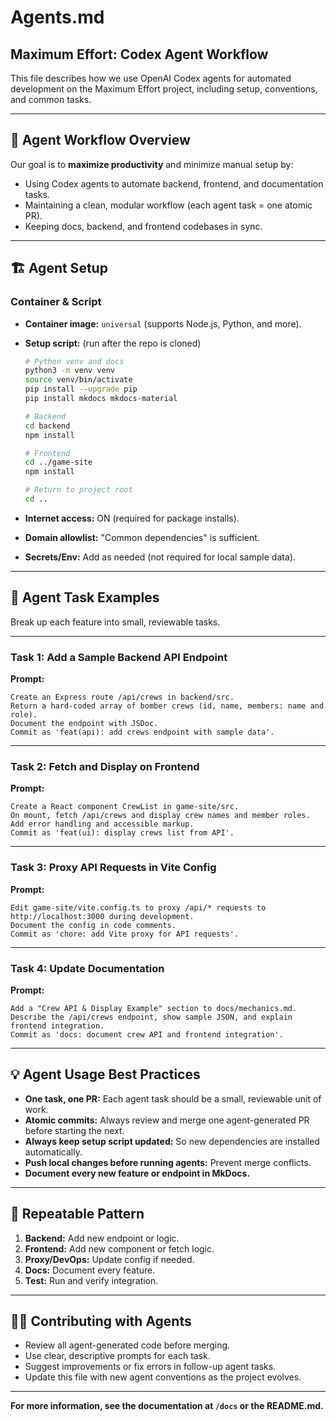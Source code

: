 # Agents.md

## Maximum Effort: Codex Agent Workflow

This file describes how we use OpenAI Codex agents for automated development on the Maximum Effort project, including setup, conventions, and common tasks.

---

## 🚀 Agent Workflow Overview

Our goal is to **maximize productivity** and minimize manual setup by:
- Using Codex agents to automate backend, frontend, and documentation tasks.
- Maintaining a clean, modular workflow (each agent task = one atomic PR).
- Keeping docs, backend, and frontend codebases in sync.

---

## 🏗️ Agent Setup

### Container & Script

- **Container image:** `universal` (supports Node.js, Python, and more).
- **Setup script:** (run after the repo is cloned)

  ```bash
  # Python venv and docs
  python3 -m venv venv
  source venv/bin/activate
  pip install --upgrade pip
  pip install mkdocs mkdocs-material

  # Backend
  cd backend
  npm install

  # Frontend
  cd ../game-site
  npm install

  # Return to project root
  cd ..
  ```

- **Internet access:** ON (required for package installs).
- **Domain allowlist:** "Common dependencies" is sufficient.
- **Secrets/Env:** Add as needed (not required for local sample data).

---

## 📝 Agent Task Examples

Break up each feature into small, reviewable tasks.

---

### Task 1: Add a Sample Backend API Endpoint

**Prompt:**
```
Create an Express route /api/crews in backend/src.  
Return a hard-coded array of bomber crews (id, name, members: name and role).  
Document the endpoint with JSDoc.  
Commit as 'feat(api): add crews endpoint with sample data'.
```

---

### Task 2: Fetch and Display on Frontend

**Prompt:**
```
Create a React component CrewList in game-site/src.  
On mount, fetch /api/crews and display crew names and member roles.  
Add error handling and accessible markup.  
Commit as 'feat(ui): display crews list from API'.
```

---

### Task 3: Proxy API Requests in Vite Config

**Prompt:**
```
Edit game-site/vite.config.ts to proxy /api/* requests to http://localhost:3000 during development.  
Document the config in code comments.  
Commit as 'chore: add Vite proxy for API requests'.
```

---

### Task 4: Update Documentation

**Prompt:**
```
Add a "Crew API & Display Example" section to docs/mechanics.md.  
Describe the /api/crews endpoint, show sample JSON, and explain frontend integration.  
Commit as 'docs: document crew API and frontend integration'.
```

---

## 💡 Agent Usage Best Practices

- **One task, one PR:** Each agent task should be a small, reviewable unit of work.
- **Atomic commits:** Always review and merge one agent-generated PR before starting the next.
- **Always keep setup script updated:** So new dependencies are installed automatically.
- **Push local changes before running agents:** Prevent merge conflicts.
- **Document every new feature or endpoint in MkDocs.**

---

## 🔄 Repeatable Pattern

1. **Backend:** Add new endpoint or logic.
2. **Frontend:** Add new component or fetch logic.
3. **Proxy/DevOps:** Update config if needed.
4. **Docs:** Document every feature.
5. **Test:** Run and verify integration.

---

## 👨‍💻 Contributing with Agents

- Review all agent-generated code before merging.
- Use clear, descriptive prompts for each task.
- Suggest improvements or fix errors in follow-up agent tasks.
- Update this file with new agent conventions as the project evolves.

---

**For more information, see the documentation at `/docs` or the README.md.**